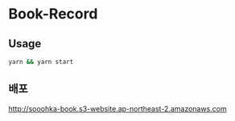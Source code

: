 # Book-Record

## Usage

```sh
yarn && yarn start
```

## 배포

<http://sooohka-book.s3-website.ap-northeast-2.amazonaws.com>
